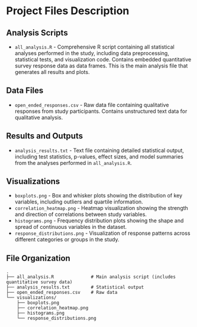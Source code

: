 <h1 class="code-line" data-line-start=0 data-line-end=1 ><a id="Project_Files_Description_0"></a>Project Files Description</h1>
<h2 class="code-line" data-line-start=2 data-line-end=3 ><a id="Analysis_Scripts_2"></a>Analysis Scripts</h2>
<ul>
<li class="has-line-data" data-line-start="3" data-line-end="5"><code>all_analysis.R</code> - Comprehensive R script containing all statistical analyses performed in the study, including data preprocessing, statistical tests, and visualization code. Contains embedded quantitative survey response data as data frames. This is the main analysis file that generates all results and plots.</li>
</ul>
<h2 class="code-line" data-line-start=5 data-line-end=6 ><a id="Data_Files_5"></a>Data Files</h2>
<ul>
<li class="has-line-data" data-line-start="6" data-line-end="8"><code>open_ended_responses.csv</code> - Raw data file containing qualitative responses from study participants. Contains unstructured text data for qualitative analysis.</li>
</ul>
<h2 class="code-line" data-line-start=8 data-line-end=9 ><a id="Results_and_Outputs_8"></a>Results and Outputs</h2>
<ul>
<li class="has-line-data" data-line-start="9" data-line-end="11"><code>analysis_results.txt</code> - Text file containing detailed statistical output, including test statistics, p-values, effect sizes, and model summaries from the analyses performed in <code>all_analysis.R</code>.</li>
</ul>
<h2 class="code-line" data-line-start=11 data-line-end=12 ><a id="Visualizations_11"></a>Visualizations</h2>
<ul>
<li class="has-line-data" data-line-start="12" data-line-end="13"><code>boxplots.png</code> - Box and whisker plots showing the distribution of key variables, including outliers and quartile information.</li>
<li class="has-line-data" data-line-start="13" data-line-end="14"><code>correlation_heatmap.png</code> - Heatmap visualization showing the strength and direction of correlations between study variables.</li>
<li class="has-line-data" data-line-start="14" data-line-end="15"><code>histograms.png</code> - Frequency distribution plots showing the shape and spread of continuous variables in the dataset.</li>
<li class="has-line-data" data-line-start="15" data-line-end="17"><code>response_distributions.png</code> - Visualization of response patterns across different categories or groups in the study.</li>
</ul>
<h2 class="code-line" data-line-start=17 data-line-end=18 ><a id="File_Organization_17"></a>File Organization</h2>
<pre><code class="has-line-data" data-line-start="19" data-line-end="29">.
├── all_analysis.R              # Main analysis script (includes quantitative survey data)
├── analysis_results.txt        # Statistical output
├── open_ended_responses.csv    # Raw data
└── visualizations/
    ├── boxplots.png
    ├── correlation_heatmap.png
    ├── histograms.png
    └── response_distributions.png
</code></pre>
